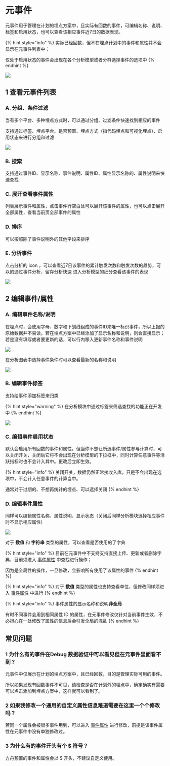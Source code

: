 # 元事件

元事件用于管理在计划的埋点方案中，且实际有回数的事件，可编辑名称、说明、标签和启用状态，也可以查看该相应事件近7日的数据表现。

{% hint style="info" %}
实际已经回数，但不在埋点计划中的事件和属性并不会显示在元事件列表中；

仅处于启用状态的事件会出现在各个分析模型或者分群选择事件的选项中
{% endhint %}

![](../../../.gitbook/assets/image%20%28212%29.png)

## 1 查看元事件列表

### A. 分组、条件过滤

当有多个平台、多种埋点方式时，可以通过分组、过滤条件快速找到相应的事件

支持通过标签、埋点平台、是否预置、埋点方式（指代码埋点和可视化埋点）、启用状态来进行分组和过滤

![](../../../.gitbook/assets/image%20%28226%29.png)

### B. 搜索

支持通过事件ID、显示名称、事件说明、属性ID、属性显示名称的、属性说明来快速查找

### C. 展开查看事件属性

列表展示事件和属性，点击事件行空白处可以展开该事件的属性，也可以点击展开全部属性，查看当前页全部事件的属性

### D. 排序

可以按照除了事件说明外的其他字段来排序

### E. 分析事件

点击分析的 icon ，可以查看近7日该事件的累计触发次数和触发次数的趋势，可以的通过事件分析、留存分析快速 进入分析模型的细分查看该事件的表现

![](../../../.gitbook/assets/image%20%28223%29.png)

## 2 编辑事件/属性

### A. 编辑事件名称/说明

在埋点时，会使用字母、数字和下划线组成的事件ID来唯一标识事件，所以上报的原始数据并不易读。若在埋点方案中已经添加了显示名称和说明，则会直接显示；若是没有填写或者要更新的话，可以行内移入更新事件名称和事件说明

![](../../../.gitbook/assets/image%20%2857%29.png)

在分析图表中选择事件条件时可以查看最新的名称和说明

![](../../../.gitbook/assets/image%20%28102%29.png)

### B. 编辑事件标签

支持给事件添加标签来归类

{% hint style="warning" %}
在分析模块中通过标签来筛选查找的功能正在开发中
{% endhint %}

![](../../../.gitbook/assets/image%20%287%29.png)

### C. 编辑事件启用状态

默认会启用所有回数的事件和属性，但当你不想让所选事件/属性参与计算时，可以关闭开关，关闭后它将不会出现在分析模型的下拉框中，同时计算任意事件等活跃指标时也不会计入其中。更改后立即生效。

{% hint style="info" %}
关闭开关，数据仍然正常接收入库，只是不会出现在选项中，不会计入任意事件的计算当中。

通常对于过期的、不想再统计的埋点、可以选择关闭
{% endhint %}

### D. 编辑事件属性

同样可以编辑属性名称、属性说明、显示状态（关闭后同样分析模块选择相应事件时不显示相应属性）

![](../../../.gitbook/assets/image%20%28149%29.png)

对于 **数值** 和 **字符串** 类型的属性，可以查看是否使用的了字典

{% hint style="info" %}
目前在元事件中不支持支持直接上传、更新或者删除字典，目前须进入 [事件属性](event-properties.md) 中查找进行操作；

因为是全局性的操作，一旦修改，会影响所有使用了该属性的事件
{% endhint %}

{% hint style="info" %}
对于 **数值** 类型的属性也支持查看单位，但修改同样须进入 [事件属性](event-properties.md) 中进行
{% endhint %}

{% hint style="info" %}
事件属性的显示名称和说明**非全局**

有时不同事件会用到相同属性 ID 的属性，在元事件修改仅针对当前事件生效，不必担心在一处修改了属性的信息后会引发全局的混乱
{% endhint %}



## 常见问题

### 1 为什么有的事件在Debug 数据验证中可以看见但在元事件里面看不到？

元事件中仅展示在计划的埋点方案中，且已经回数，目的是管理实际可用的事件。

所以如果发现有回数事件不可见，请检查是否在计划外的埋点中，确定确实有需要可以点击添加到埋点方案中，这样就可以看到了。

### 2 如果我修改一个通用的自定义属性信息难道需要在这里一个个修改吗？

若同一个属性会被很多事件用到，可以进入 [事件属性](event-properties.md) 进行修改，前提是该事件属性在元事件中没有单独修改过。

### 3 为什么有的事件开头有个 $ 符号？

方舟预置的事件和属性会以 $ 开头，不建议自定义使用。





